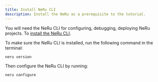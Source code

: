 ```yaml
---
title: Install NeRu CLI
description: Install the NeRu as a prerequisite to the tutorial.
---
```


You will need the NeRu CLI for configuring, debugging, deploying NeRu projects. To [install the NeRu CLI](/neru/cli). 

To make sure the NeRu CLI is installed, run the following command in the terminal:

```shell
neru version
```

Then configure the NeRu CLI by running:

```shell
neru configure
```